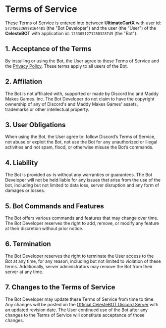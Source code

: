 # Terms of Service
These Terms of Service is entered into between **UltimateCartX** with user id: `573456236998164481` (the "Bot Developer") and the user (the "User") of the **CelesteBOT** with application id: `1233051271280328745` (the "Bot").

## 1. Acceptance of the Terms
By installing or using the Bot, the User agree to these Terms of Service and the [Privacy Policy](https://github.com/UltimateCartX/CelesteBOT/blob/main/PRIVACY.md). These terms apply to all users of the Bot.

## 2. Affilation
The Bot is not affiliated with, supported or made by Discord Inc and Maddy Makes Games. Inc.
The Bot Developer do not claim to have the copyright ownership of any of Discord's and Maddy Makes Games' assets, trademarks or other intellectual property.

## 3. User Obligations
When using the Bot, the User agree to: follow Discord’s Terms of Service, not abuse or exploit the Bot, not use the Bot for any unauthorized or illegal activities and not spam, flood, or otherwise misuse the Bot’s commands.

## 4. Liability
The Bot is provided as-is without any warranties or guarantees. The Bot Developer will not be held liable for any issues that arise from the use of the bot, including but not limited to data loss, server disruption and any form of damages or losses.

## 5. Bot Commands and Features
The Bot offers various commands and features that may change over time. The Bot Developer reserves the right to add, remove, or modify any feature at their discretion without prior notice.

## 6. Termination
The Bot Developer reserves the right to terminate the User access to the Bot at any time, for any reason, including but not limited to violation of these terms. Additionally, server administrators may remove the Bot from their server at any time.

## 7. Changes to the Terms of Service
The Bot Developer may update these Terms of Service from time to time. Any changes will be posted on the [Official CelesteBOT Discord Server](https://discord.gg/mcy98wTnxj) with an updated revision date. The User continued use of the Bot after any changes to the Terms of Service will constitute acceptance of those changes.
